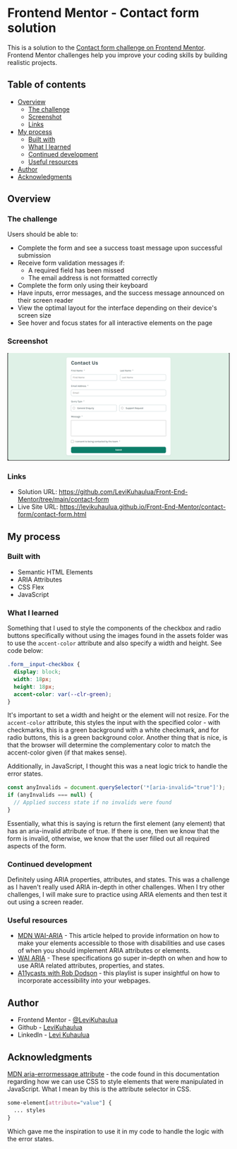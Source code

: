 # Frontend Mentor - Contact form solution

This is a solution to the [Contact form challenge on Frontend Mentor](https://www.frontendmentor.io/challenges/contact-form--G-hYlqKJj). Frontend Mentor challenges help you improve your coding skills by building realistic projects. 

## Table of contents

- [Overview](#overview)
  - [The challenge](#the-challenge)
  - [Screenshot](#screenshot)
  - [Links](#links)
- [My process](#my-process)
  - [Built with](#built-with)
  - [What I learned](#what-i-learned)
  - [Continued development](#continued-development)
  - [Useful resources](#useful-resources)
- [Author](#author)
- [Acknowledgments](#acknowledgments)


## Overview

### The challenge

Users should be able to:

- Complete the form and see a success toast message upon successful submission
- Receive form validation messages if:
  - A required field has been missed
  - The email address is not formatted correctly
- Complete the form only using their keyboard
- Have inputs, error messages, and the success message announced on their screen reader
- View the optimal layout for the interface depending on their device's screen size
- See hover and focus states for all interactive elements on the page

### Screenshot

![](assets/images/screenshot-desktop.png)

### Links

- Solution URL: https://github.com/LeviKuhaulua/Front-End-Mentor/tree/main/contact-form
- Live Site URL: https://levikuhaulua.github.io/Front-End-Mentor/contact-form/contact-form.html
## My process

### Built with

- Semantic HTML Elements
- ARIA Attributes
- CSS Flex
- JavaScript 

### What I learned

Something that I used to style the components of the checkbox and radio buttons specifically without using the images found in the assets folder was to use the `accent-color` attribute and also specify a width and height. See code below: 

```css
.form__input-checkbox {
  display: block; 
  width: 18px; 
  height: 18px; 
  accent-color: var(--clr-green); 
}
```

It's important to set a width and height or the element will not resize. For the `accent-color` attribute, this styles the input with the specified color - with checkmarks, this is a green background with a white checkmark, and for radio buttons, this is a green background color. Another thing that is nice, is that the browser will determine the complementary color to match the accent-color given (if that makes sense). 

Additionally, in JavaScript, I thought this was a neat logic trick to handle the error states. 

```js
const anyInvalids = document.querySelector('*[aria-invalid="true"]'); 
if (anyInvalids === null) {
  // Applied success state if no invalids were found
}
```

Essentially, what this is saying is return the first element (any element) that has an aria-invalid attribute of true. If there is one, then we know that the form is invalid, otherwise, we know that the user filled out all required aspects of the form. 

### Continued development

Definitely using ARIA properties, attributes, and states. This was a challenge as I haven't really used ARIA in-depth in other challenges. When I try other challenges, I will make sure to practice using ARIA elements and then test it out using a screen reader. 

### Useful resources

- [MDN WAI-ARIA](https://developer.mozilla.org/en-US/docs/Web/Accessibility/ARIA) - This article helped to provide information on how to make your elements accessible to those with disabilities and use cases of when you should implement ARIA attributes or elements. 
- [WAI ARIA](https://www.w3.org/TR/wai-aria-1.1/#roles) - These specifications go super in-depth on when and how to use ARIA related attributes, properties, and states.
- [A11ycasts with Rob Dodson](https://youtube.com/playlist?list=PLNYkxOF6rcICWx0C9LVWWVqvHlYJyqw7g&si=f5Kkh1fsBLoZZgnm) - this playlist is super insightful on how to incorporate accessibility into your webpages. 

## Author

- Frontend Mentor - [@LeviKuhaulua](https://www.frontendmentor.io/profile/LeviKuhaulua)
- Github - [LeviKuhaulua](https://github.com/LeviKuhaulua)
- LinkedIn - [Levi Kuhaulua](www.linkedin.com/in/levi-kuhaulua)

## Acknowledgments

[MDN aria-errormessage attribute](https://developer.mozilla.org/en-US/docs/Web/Accessibility/ARIA/Attributes/aria-errormessage) - the code found in this documentation regarding how we can use CSS to style elements that were manipulated in JavaScript. What I mean by this is the attribute selector in CSS. 

```css
some-element[attribute="value"] {
  ... styles
}
```

Which gave me the inspiration to use it in my code to handle the logic with the error states. 

